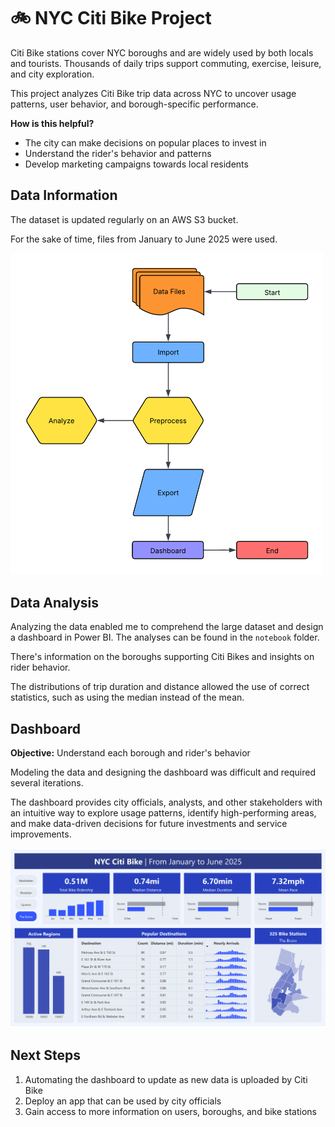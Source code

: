 # 🚲 NYC Citi Bike Project

Citi Bike stations cover NYC boroughs and are widely used by both locals and tourists. Thousands of daily trips support commuting, exercise, leisure, and city exploration. 

This project analyzes Citi Bike trip data across NYC to uncover usage patterns, user behavior, and borough-specific performance.

**How is this helpful?**

- The city can make decisions on popular places to invest in
- Understand the rider's behavior and patterns
- Develop marketing campaigns towards local residents

## Data Information

The dataset is updated regularly on an AWS S3 bucket.

For the sake of time, files from January to June 2025 were used.

<img src="workflow_diagram.png" alt="Workflow" width="500"/>

## Data Analysis

Analyzing the data enabled me to comprehend the large dataset and design a dashboard in Power BI. The analyses can be found in the `notebook` folder.

There's information on the boroughs supporting Citi Bikes and insights on rider behavior. 

The distributions of trip duration and distance allowed the use of correct statistics, such as using the median instead of the mean. 

## Dashboard

**Objective:** Understand each borough and rider's behavior

Modeling the data and designing the dashboard was difficult and required several iterations. 

The dashboard provides city officials, analysts, and other stakeholders with an intuitive way to explore usage patterns, identify high-performing areas, and make data-driven decisions for future investments and service improvements.

![Dashboard](powerbi_dashboard.png)

## Next Steps
1. Automating the dashboard to update as new data is uploaded by Citi Bike
2. Deploy an app that can be used by city officials
3. Gain access to more information on users, boroughs, and bike stations